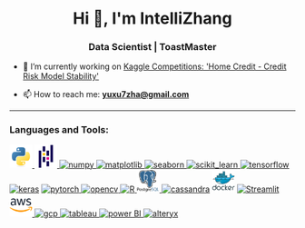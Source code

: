 <h1 align="center">Hi 👋, I'm IntelliZhang</h1>
<h3 align="center">Data Scientist | ToastMaster</h3>

- 🔭 I’m currently working on [Kaggle Competitions: 'Home Credit - Credit Risk Model Stability'](https://www.kaggle.com/competitions/home-credit-credit-risk-model-stability)

- 📫 How to reach me: **yuxu7zha@gmail.com**
-----------------------------------------------------
<h3 align="left">Languages and Tools:</h3>

</a> <a href="https://www.python.org" target="_blank" rel="noreferrer"> <img src="https://raw.githubusercontent.com/devicons/devicon/master/icons/python/python-original.svg" alt="python" width="40" height="40"/> </a> <a href="https://pandas.pydata.org/" target="_blank" rel="noreferrer"> <img src="https://raw.githubusercontent.com/devicons/devicon/2ae2a900d2f041da66e950e4d48052658d850630/icons/pandas/pandas-original.svg" alt="pandas" width="40" height="40"/> </a> <a href="https://numpy.org/" target="_blank" rel="noreferrer"> <img src="https://github.com/fttlzyx/fttlzyx/assets/79032474/9846cb52-0bd3-4917-96ae-e4019da36074" alt="numpy" width="40" height="40"/> </a> <a href="https://matplotlib.org/" target="_blank" rel="noreferrer"> <img src="https://github.com/fttlzyx/fttlzyx/assets/79032474/7998da5c-d475-4953-9342-a4133478a2c2" alt="matplotlib" width="40" height="40"/> </a> <a href="https://seaborn.pydata.org/" target="_blank" rel="noreferrer"> <img src="https://github.com/fttlzyx/fttlzyx/assets/79032474/f88f4ca0-d83c-4a41-8c26-d747b4d90e49" alt="seaborn" width="40" height="40"/> </a> <a href="https://scikit-learn.org/" target="_blank" rel="noreferrer"> <img src="https://upload.wikimedia.org/wikipedia/commons/0/05/Scikit_learn_logo_small.svg" alt="scikit_learn" width="40" height="40"/> </a> <a href="https://www.tensorflow.org" target="_blank" rel="noreferrer"> <img src="https://www.vectorlogo.zone/logos/tensorflow/tensorflow-icon.svg" alt="tensorflow" width="40" height="40"/> </a></a> <a href="https://keras.io/" target="_blank" rel="noreferrer"> <img src="https://github.com/fttlzyx/fttlzyx/assets/79032474/e67646ed-2ba8-4e2a-9f4b-d0760506f7b0" alt="keras" width="40" height="40"/></a> <a href="https://pytorch.org/" target="_blank" rel="noreferrer"> <img src="https://www.vectorlogo.zone/logos/pytorch/pytorch-icon.svg" alt="pytorch" width="40" height="40"/> </a> <a href="https://opencv.org/" target="_blank" rel="noreferrer"> <img src="https://www.vectorlogo.zone/logos/opencv/opencv-icon.svg" alt="opencv" width="40" height="40"/> </a> <a href="https://www.r-project.org/" target="_blank" rel="noreferrer"> <img src="https://github.com/fttlzyx/fttlzyx/assets/79032474/856cb0a7-8c09-48a2-97b6-482ebdf8d67c" alt="R" width="40" height="40"/> </a> <a href="https://www.postgresql.org" target="_blank" rel="noreferrer"> <img src="https://raw.githubusercontent.com/devicons/devicon/master/icons/postgresql/postgresql-original-wordmark.svg" alt="postgresql" width="40" height="40"/> </a> <a href="https://cassandra.apache.org/" target="_blank" rel="noreferrer"> <img src="https://www.vectorlogo.zone/logos/apache_cassandra/apache_cassandra-icon.svg" alt="cassandra" width="40" height="40"/></a> <a href="https://www.docker.com/" target="_blank" rel="noreferrer"> <img src="https://raw.githubusercontent.com/devicons/devicon/master/icons/docker/docker-original-wordmark.svg" alt="docker" width="40" height="40"/></a> <a href="https://streamlit.io/" target="_blank" rel="noreferrer"> <img src="https://github.com/fttlzyx/fttlzyx/assets/79032474/2d33fafa-6622-4737-85bc-87f55988cf12" alt="Streamlit" width="40" height="40"/> </a> <a href="https://aws.amazon.com" target="_blank" rel="noreferrer"> <img src="https://raw.githubusercontent.com/devicons/devicon/master/icons/amazonwebservices/amazonwebservices-original-wordmark.svg" alt="aws" width="40" height="40"/> </a> <a href="https://cloud.google.com" target="_blank" rel="noreferrer"> <img src="https://www.vectorlogo.zone/logos/google_cloud/google_cloud-icon.svg" alt="gcp" width="40" height="40"/> </a> <a href="https://www.tableau.com/" target="_blank" rel="noreferrer"> <img src="https://github.com/fttlzyx/fttlzyx/assets/79032474/07fcc4f7-6414-4d26-8986-ae2e242cfb78" alt="tableau" width="40" height="40"/> </a> <a href="https://www.microsoft.com/en-us/power-platform/products/power-bi" target="_blank" rel="noreferrer"> <img src="https://github.com/fttlzyx/fttlzyx/assets/79032474/d1b5fd5e-df82-4b31-9e2b-bfa42194779e" alt="power BI" width="40" height="40"/> </a> <a href="https://www.alteryx.com/" target="_blank" rel="noreferrer"> <img src="https://github.com/fttlzyx/fttlzyx/assets/79032474/453164f1-6ec8-408d-96e2-8ece2e028be0" alt="alteryx" width="40" height="40"/> 







































